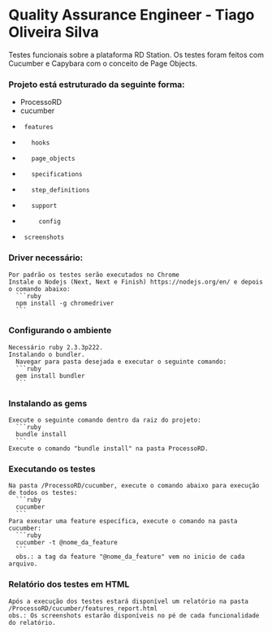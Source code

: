 # Quality Assurance Engineer - Tiago Oliveira Silva
  Testes funcionais sobre a plataforma RD Station. Os testes foram feitos com Cucumber e Capybara com o conceito de Page Objects.

### Projeto está estruturado da seguinte forma: ###

-  ProcessoRD
-    cucumber
-      features
-        hooks
-        page_objects
-        specifications
-        step_definitions
-        support
-          config
-      screenshots

### Driver necessário: ###
    Por padrão os testes serão executados no Chrome
    Instale o Nodejs (Next, Next e Finish) https://nodejs.org/en/ e depois o comando abaixo:
      ```ruby
      npm install -g chromedriver
      ```

### Configurando o ambiente ###

    Necessário ruby 2.3.3p222.
    Instalando o bundler.
      Navegar para pasta desejada e executar o seguinte comando:
      ```ruby
      gem install bundler
      ```
### Instalando as gems ###
    Execute o seguinte comando dentro da raiz do projeto:
      ```ruby
      bundle install
      ```
    Execute o comando "bundle install" na pasta ProcessoRD.

### Executando os testes ###

    Na pasta /ProcessoRD/cucumber, execute o comando abaixo para execução de todos os testes:
      ```ruby
      cucumber
      ```
    Para exeutar uma feature específica, execute o comando na pasta cucumber:
      ```ruby
      cucumber -t @nome_da_feature
      ```
      obs.: a tag da feature "@nome_da_feature" vem no inicio de cada arquivo.

### Relatório dos testes em HTML ###
    Após a execução dos testes estará disponível um relatório na pasta /ProcessoRD/cucumber/features_report.html
    obs.: Os screenshots estarão disponíveis no pé de cada funcionalidade do relatório.
